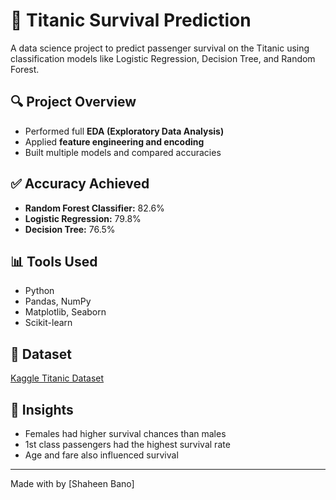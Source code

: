 # 🚢 Titanic Survival Prediction

A data science project to predict passenger survival on the Titanic using classification models like Logistic Regression, Decision Tree, and Random Forest.

## 🔍 Project Overview
- Performed full **EDA (Exploratory Data Analysis)**
- Applied **feature engineering and encoding**
- Built multiple models and compared accuracies

## ✅ Accuracy Achieved
- **Random Forest Classifier:** 82.6%
- **Logistic Regression:** 79.8%
- **Decision Tree:** 76.5%

## 📊 Tools Used
- Python
- Pandas, NumPy
- Matplotlib, Seaborn
- Scikit-learn

## 📁 Dataset
[Kaggle Titanic Dataset]("C:\Users\hp\Downloads\titanic\Titanic-Dataset.csv")

## 📌 Insights
- Females had higher survival chances than males
- 1st class passengers had the highest survival rate
- Age and fare also influenced survival



---

Made with by [Shaheen Bano]
